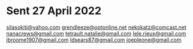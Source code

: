 # Sent 27 April 2022
silasokiti@yahoo.com
grendleeze@optonline.net
nekokatz@comcast.net
nanacrews@gmail.com
tetrault.natalie@gmail.com
lele.rieux@gmail.com
jbroome1907@gmail.com
ldsears87@gmail.com
joepleone@gmail.com
